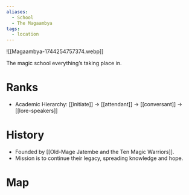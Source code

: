 ```yaml
---
aliases:
  - School
  - The Magaambya
tags:
  - location
---
```


![[Magaambya-1744254757374.webp]]

The magic school everything’s taking place in.



# Ranks
- Academic Hierarchy: [[initiate]] → [[attendant]] → [[conversant]] → [[lore-speakers]]


# History
- Founded by [[Old-Mage Jatembe and the Ten Magic Warriors]].
- Mission is to continue their legacy, spreading knowledge and hope.

# Map
